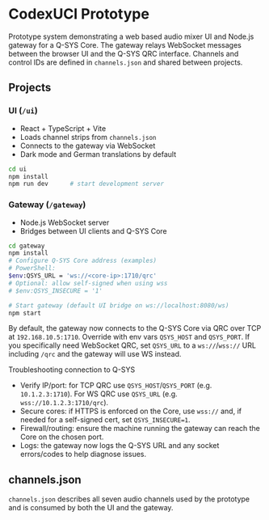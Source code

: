 # CodexUCI Prototype

Prototype system demonstrating a web based audio mixer UI and Node.js gateway
for a Q-SYS Core. The gateway relays WebSocket messages between the browser
UI and the Q-SYS QRC interface. Channels and control IDs are defined in
`channels.json` and shared between projects.

## Projects

### UI (`/ui`)
* React + TypeScript + Vite
* Loads channel strips from `channels.json`
* Connects to the gateway via WebSocket
* Dark mode and German translations by default

```bash
cd ui
npm install
npm run dev      # start development server
```

### Gateway (`/gateway`)
* Node.js WebSocket server
* Bridges between UI clients and Q-SYS Core

```bash
cd gateway
npm install
# Configure Q-SYS Core address (examples)
# PowerShell:
$env:QSYS_URL = 'ws://<core-ip>:1710/qrc'
# Optional: allow self-signed when using wss
# $env:QSYS_INSECURE = '1'

# Start gateway (default UI bridge on ws://localhost:8080/ws)
npm start
```

By default, the gateway now connects to the Q-SYS Core via QRC over TCP at `192.168.10.5:1710`.
Override with env vars `QSYS_HOST` and `QSYS_PORT`.
If you specifically need WebSocket QRC, set `QSYS_URL` to a `ws://`/`wss://` URL including `/qrc` and the gateway will use WS instead.

Troubleshooting connection to Q-SYS
- Verify IP/port: for TCP QRC use `QSYS_HOST`/`QSYS_PORT` (e.g. `10.1.2.3:1710`). For WS QRC use `QSYS_URL` (e.g. `wss://10.1.2.3:1710/qrc`).
- Secure cores: if HTTPS is enforced on the Core, use `wss://` and, if needed for a self-signed cert, set `QSYS_INSECURE=1`.
- Firewall/routing: ensure the machine running the gateway can reach the Core on the chosen port.
- Logs: the gateway now logs the Q-SYS URL and any socket errors/codes to help diagnose issues.

## channels.json
`channels.json` describes all seven audio channels used by the prototype and
is consumed by both the UI and the gateway.
